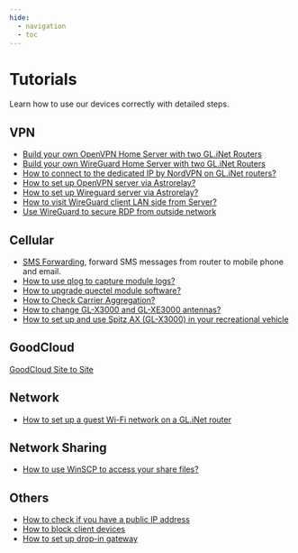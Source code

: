 ```yaml
---
hide:
  - navigation
  - toc
---
```


# Tutorials

Learn how to use our devices correctly with detailed steps.

## VPN

* [Build your own OpenVPN Home Server with two GL.iNet Routers](build_your_own_openvpn_home_server_with_two_glrouter.md)
* [Build your own WireGuard Home Server with two GL.iNet Routers](build_your_own_wireguard_home_server_with_two_glinet_routers.md)
* [How to connect to the dedicated IP by NordVPN on GL.iNet routers?](how_to_connect_to_the_dedicated_ip_by_nordvpn_on_glinet_routers.md)
* [How to set up OpenVPN server via Astrorelay?](how_to_set_up_openvpn_server_via_astrorelay.md)
* [How to set up Wireguard server via Astrorelay?](how_to_set_up_wireguard_server_via_astrorelay.md)
* [How to visit WireGuard client LAN side from Server?](wireguard_server_access_to_client_lan_side.md)
* [Use WireGuard to secure RDP from outside network](use_wireguard_to_secure_rdp_from_outside_network.md)

## Cellular

* [SMS Forwarding](sms_forwarding.md), forward SMS messages from router to mobile phone and email.
* [How to use qlog to capture module logs?](get_module_logs.md)
* [How to upgrade quectel module software?](upgrade_quectel_module_software.md)
* [How to Check Carrier Aggregation?](how_to_check_carrier_aggregation.md)
* [How to change GL-X3000 and GL-XE3000 antennas?](how_to_change_x3000_and_xe3000_antennas.md)
* [How to set up and use Spitz AX (GL-X3000) in your recreational vehicle](how_to_set_up_and_use_spitz_ax_gl-x3000_in_your_recreational_vehicle.md)


## GoodCloud

[GoodCloud Site to Site](goodcloud_site_to_site.md)

## Network

* [How to set up a guest Wi-Fi network on a GL.iNet router](how_to_set_up_a_guest_network.md)

## Network Sharing

* [How to use WinSCP to access your share files?](winscp_share_file.md)

## Others

* [How to check if you have a public IP address](how_to_check_if_isp_assigns_you_a_public_ip_address.md)
* [How to block client devices](how_to_block_client_devices.md)
* [How to set up drop-in gateway](how_to_set_up_drop_in_gateway.md)